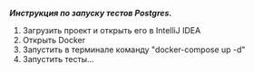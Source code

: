 ***Инструкция по запуску тестов Postgres.***

1. Загрузить проект и открыть его в IntelliJ IDEA
2. Открыть Docker
3. Запустить в терминале команду "docker-compose up -d"
4. Запустить тесты...